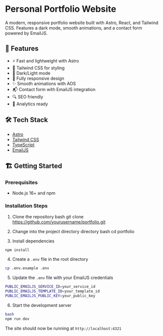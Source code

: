 # Personal Portfolio Website

A modern, responsive portfolio website built with Astro, React, and Tailwind CSS. Features a dark mode, smooth animations, and a contact form powered by EmailJS.

## 🚀 Features

- ⚡️ Fast and lightweight with Astro
- 🎨 Tailwind CSS for styling
- 🌙 Dark/Light mode
- 📱 Fully responsive design
- ✨ Smooth animations with AOS
- 📬 Contact form with EmailJS integration
- 🔍 SEO friendly
- 🎯 Analytics ready

## 🛠️ Tech Stack

- [Astro](https://astro.build)
- [Tailwind CSS](https://tailwindcss.com)
- [TypeScript](https://www.typescriptlang.org)
- [EmailJS](https://www.emailjs.com)

## 🏗️ Getting Started

### Prerequisites

- Node.js 16+ and npm

### Installation Steps

1. Clone the repository
bash
git clone https://github.com/yourusername/portfolio.git
2. Change into the project directory
directory
bash
cd portfolio


3. Install dependencies
```bash
npm install
```
4. Create a `.env` file in the root directory
```bash
cp .env.example .env
```
5. Update the `.env` file with your EmailJS credentials
```bash
PUBLIC_EMAILJS_SERVICE_ID=your_service_id
PUBLIC_EMAILJS_TEMPLATE_ID=your_template_id
PUBLIC_EMAILJS_PUBLIC_KEY=your_public_key
```
6. Start the development server
```bash
bash
npm run dev
```
The site should now be running at `http://localhost:4321`